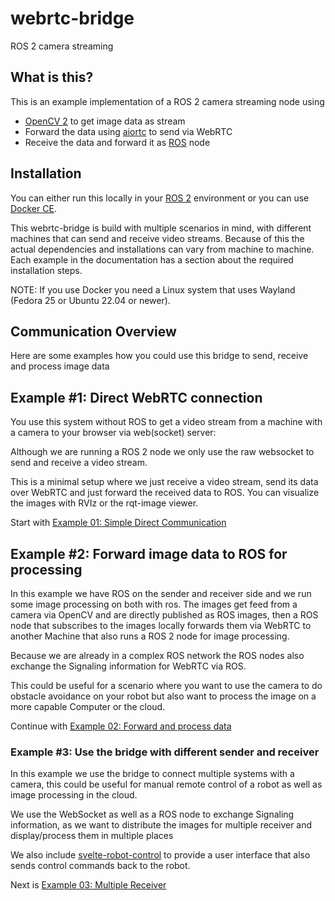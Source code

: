 # webrtc-bridge
ROS 2 camera streaming

## What is this?
This is an example implementation of a ROS 2 camera streaming node using 
- [OpenCV 2](https://opencv.org/) to get image data as stream
- Forward the data using [aiortc](https://github.com/aiortc/aiortc) to send via WebRTC
- Receive the data and forward it as [ROS](https://ros.org) node

## Installation
You can either run this locally in your [ROS 2](https://docs.ros.org/en/jazzy/Installation.html) environment or you can use [Docker CE](https://docs.docker.com/engine/install/).

This webrtc-bridge is build with multiple scenarios in mind, with different machines that can send and receive video streams. Because of this the actual dependencies and installations can vary from machine to machine. Each example in the documentation has a section about the required installation steps.

NOTE: If you use Docker you need a Linux system that uses Wayland (Fedora 25 or Ubuntu 22.04 or newer).

## Communication Overview
Here are some examples how you could use this bridge to send, receive and process image data

## Example #1: Direct WebRTC connection
You use this system without ROS to get a video stream from a machine with a camera to your browser via web(socket) server:

Although we are running a ROS 2 node we only use the raw websocket to send and receive a video stream.

This is a minimal setup where we just receive a video stream, send its data over WebRTC and just forward the received data to ROS. You can visualize the images with RVIz or the rqt-image viewer.

Start with [Example 01: Simple Direct Communication](docs/01_simple_direct.md)

## Example #2: Forward image data to ROS for processing
In this example we have ROS on the sender and receiver side and we run some image processing on both with ros. The images get feed from a camera via OpenCV and are directly published as ROS images, then a ROS node that subscribes to the images locally forwards them via WebRTC to another Machine that also runs a ROS 2 node for image processing.

Because we are already in a complex ROS network the ROS nodes also exchange the Signaling information for WebRTC via ROS.

This could be useful for a scenario where you want to use the camera to do obstacle avoidance on your robot but also want to process the image on a more capable Computer or the cloud.

Continue with [Example 02: Forward and process data](docs/02_forward_ros.md)

### Example #3: Use the bridge with different sender and receiver
In this example we use the bridge to connect multiple systems with a camera, this could be useful for manual remote control of a robot as well as image processing in the cloud.

We use the WebSocket as well as a ROS node to exchange Signaling information, as we want to distribute the images for multiple receiver and display/process them in multiple places

We also include [svelte-robot-control](svelte-robot-control) to provide a user interface that also sends control commands back to the robot.

Next is [Example 03: Multiple Receiver](docs/03_multiple_receiver.md)

